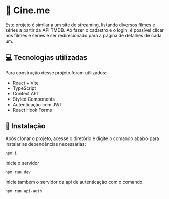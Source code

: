 # 🎥 Cine.me

Este projeto é similar a um site de streaming, listando diversos filmes e séries a partir da API TMDB. Ao fazer o cadastro e o login, é possível clicar nos filmes e séries e ser redirecionado para a página de detalhes de cada um.

## 💻 Tecnologias utilizadas

Para construção desse projeto foram utilizados:

- React + Vite
- TypeScript
- Context API
- Styled Components
- Autenticação com JWT
- React Hook Forms

## 🚀 Instalação

Após clonar o projeto, acesse o diretório e digite o comando abaixo para instalar as dependências necessárias:

```
npm i
```

Inicie o servidor

```
npm run dev
```

Inicie também o servidor da api de autenticação com o comando:

```
npm run api-auth
```
